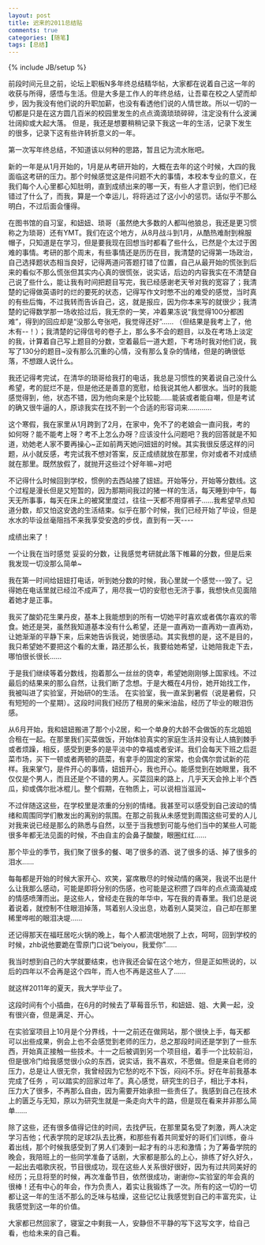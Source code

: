```yaml
---
layout: post
title: 迟来的2011总结贴
comments: true
categories: [随笔]
tags: [总结]
---
```

{% include JB/setup %}

前段时间元旦之前，论坛上职板N多年终总结精华帖，大家都在说着自己这一年的收获与所得，感悟与生活。但是大多是工作人的年终总结，让吾辈在校之人望而却步，因为我没有他们说的升职加薪，也没有看透他们说的人情世故。所以一切的一切都是只是在这方圆几百米的校园里发生的点点滴滴琐琐碎碎，注定没有什么波澜壮阔抑或大起大落。
但是，我还是想要稍稍记录下我这一年的生活，记录下发生的很多，记录下这有些许转折意义的一年。

第一次写年终总结，不知道该以何种的思路，暂且记为流水账吧。

新的一年是从1月开始的，1月是从考研开始的，大概在去年的这个时候，大四的我面临这考研的压力。那个时候感觉这是件问题不大的事情，本校本专业的意义，在我们每个人心里都心知肚明，直到成绩出来的哪一天，有些人才意识到，他们已经错过了什么了，而我，算是一个幸运儿，将将逃过了这小小的惩罚。话似乎不那么明白，不过后面会懂得。

在图书馆的自习室，和妞妞、琐哥（虽然绝大多数的人都叫他狼总，我还是更习惯称之为琐哥）还有YMT。我们在这个地方，从8月战斗到1月，从酷热难耐到棉服帽子，只知道是在学习，但是要我现在回想当时都看了些什么，已然是个太过于困难的事情。考研的那个周末，有些事情还是历历在目，我清楚的记得第一场政治，自己选择题状态相当良好，记得两道问答题打错了位置，自己从最开始的慌张到后来的看似不那么慌张但其实内心真的很慌张，说实话，后边的内容我实在不清楚自己说了些什么，能让我有时间把题目写完，我已经感谢老天爷对我的宽容了；我清楚的记得做英语时的烂的要死的状态，记得写作文时憋不出的难受的感觉，当时真的有些后悔，不过我转而告诉自己，这，就是报应，因为你本来写的就很少；我清楚的记得数学那一场收拾过后，我无奈的一笑，冲着果冻说“我觉得100分都困难”，得到的回应却是“没那么夸张吧，我觉得还好”…… （但结果是我考上了，他木有--！）；我清楚的记得信号的卷子上，那么多不会的题目，以及在考场上淡定的我，计算着自己写上题目的分数，空着最后一道大题，下考场时我对他们说，我写了130分的题目~没有那么沉重的心情，没有那么复杂的情绪，但是的确很低落，不想跟人说什么。

我还记得考完试，在清华的琐哥给我打的电话，我总是习惯性的笑着说自己没什么希望，考的屁烂不是，但是他还是善意的宽慰，给我说其他人都很水。当时的我能感觉得到，他，状态不错，因为他向来是个比较能……能装或者能自嘲，但是考试的确又很牛逼的人，原谅我实在找不到一个合适的形容词来…………

这个寒假，我在家里从1月跨到了2月，在家中，免不了的老娘会一直问我，考的如何呀？能不能考上呀？考不上怎么办呀？应该没什么问题吧？我的回答就是不知道，劝她老人家不要再操心~正如前两天她问妞妞的时候。其实我很反感这样的问题，从小就反感，考完试我不想对答案，反正成绩就放在那里，你对或者不对成绩就在那里。既然放假了，就抛开这些过个好年嘛~对吧

不记得什么时候回到学校，惯例的去西站接了妞妞。开始等分，开始等分数线。这个过程是漫长但是又短暂的，因为那期间我过的猪一样的生活，每天睡到中午，每天无所事事，每天在床上的被窝里度过，往往一天都不用穿裤子……我希望早点知道分数，却又怕这安逸的生活结束。似乎在那个时候，我们已经开始了毕设，但是水水的毕设丝毫阻挡不来我享受安逸的步伐，直到有一天----

成绩出来了！

一个让我在当时感觉 妥妥的分数，让我感觉考研就此落下帷幕的分数，但是后来我发现一切没那么简单~

我在第一时间给妞妞打电话，听到她分数的时候，我心里就一个感觉---毁了。记得她在电话里就已经泣不成声了，用尽我一切的安慰也无济于事，我想快点见面陪着她才是正事。

我买了酸奶花生果丹皮，基本上我能想到的所有一切她平时喜欢或者偶尔喜欢的零食。她还是哭，虽然我知道基本没有什么希望，还是一直再劝一直再劝一直再劝，让她渐渐的平静下来，后来她告诉我说，她很感动。其实我想的是，这不是目的，我只希望她不要把这个看的太重，路还那么长，我要给她希望，让她陪我走下去，哪怕很长很长……

于是我们继续等着分数线，抱着那么一丝丝的侥幸，希望她刚刚够上国家线。不过最后的结果来的那么自然，让我们断了念想。于是大概在4月份，她开始找工作，我被叫进了实验室，开始研0的生活。
在实验室，我一直呆到暑假（说是暑假，只有短短的一个星期）。这段时间我们经历了租房的柴米油盐，经历了毕业的眼泪伤感。

从6月开始，我和妞妞搬进了那个小2居，和一个单身的大龄不会做饭的东北姐姐合租在一起。在那里我们买菜做饭，开始体验真实的家庭生活并没有让人搞到棘手或者烦躁，相反，感受到更多的是平淡中的幸福或者安详。我们会每天下班之后逛菜市场，买下一顿或者两顿的蔬菜，有拿手的固定的家常，也会偶尔尝试新的花样。我来掌勺，是件开心的事情，妞妞开心，我也开心。能感觉到在她眼里，我不仅仅是个男人，而且还是个不错的男人。买菜回来的路上，几乎天天会拎上半个西瓜，抑或偶尔批冰棍儿。整个假期，在物质上，可以说相当滋润~

不过伴随这这些，在学校里是浓重的分别的情绪。我甚至可以感受到自己波动的情绪和周围同学们散发出的离别的氛围。在那之前我从未感觉到周围这些可爱的人儿对我来说已经是那么的熟悉与自然，以至于当我想到可能与他们当中的某些人可能很多年都无法见面的时候，不由自主的会鼻子酸酸，眼圈红红……

那个毕业的季节，我们聚了很多的餐、喝了很多的酒、说了很多的话、掉了很多的泪水……

每每都是开始的时候大家开心、欢笑，宴席散尽的时候动情的痛哭，我说不出是什么让我那么感动，可能是即将分别的伤感，也可能是这积攒了四年的点点滴滴凝成的情感喷薄而出。是这些人，曾经走在我的年华中，写在我的青春里。我们总是说着说着，就控制不住眼泪掉落，骂着别人没出息，劝着别人莫哭泣，自己却在那里稀里哗啦的眼泪决堤……

还记得那天在福旺居吃火锅的晚上，每个人都流氓地脱了上衣，呵呵，回到学校的时候，zhb说他要跪在雪原门口说“beiyou，我爱你”……

我当时想到自己的大学就要结束，也许我还会留在这个地方，但是正如熊说的，以后的四年以不会再是这个四年，而人也不再是这些人了……

就这样2011年的夏天，我大学毕业了。

这段时间有个小插曲，在6月的时候去了草莓音乐节，和妞妞、姐、大黄一起，没有很兴奋，但是满足、开心。

在实验室项目上10月是个分界线，十一之前还在做网站，那个很快上手，每天都可以出些成果，例会上也不会感觉到老师的压力，总之那段时间还是学到了一些东西，开始真正接触一些技术。十一之后被调到另一个项目组，着手一个比较前沿，但是很冷门给我感觉很小众的东西，说实话，我不喜欢，不愿做。但是来自老师的压力，总是让人很无奈，我曾经因为它愁的吃不下饭，闷闷不乐。好在年前我基本完成了任务 ，可以踏实的回家过年了。真心感觉，研究生的日子，相比于本科，压力大了很多，不再那么自由，因为需要开始承担一些责任了。我感到自己在技术上的匮乏与无知，原以为研究生就是一条走向大牛的路，但是现在看来并非那么简单……

除了这些，还有很多值得记住的时间，去找俨玩，在那里莫名受了刺激，两人决定学习吉他；代表学院的足球2队去比赛，和那些有着共同爱好的哥们们训练，奋斗着出线，那个时候我感受到了男人们凑到一起才有的斗志和激情；为了筹备学院的晚会，我陪班上的一些同学准备了话剧，大家都是那么的上心，排练了好久好久，一起出去唱歌庆祝，节目很成功，现在这些人关系很好很好，因为有过共同美好的经历；元旦将至的时候，再次准备节目，依然很成功，谢谢你~实验室的年会真的很棒！还有中心的年会，作为负责人，着实让我锻炼了一次。所有的这一切的一切都让这一年的生活不那么的乏味与枯燥，这些记忆让我感觉到自己的丰富充实，让我感觉到这一年的价值。

大家都已然回家了，寝室之中剩我一人，安静但不平静的写下这写文字，给自己看，也给未来的自己看。

